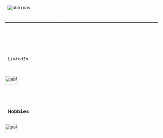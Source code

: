 <pre>
<p align="left"> <img src="https://komarev.com/ghpvc/?username=abhinav&label=Profile%20views&color=001010&style=flat" alt="abhinav" />
<h3>________________________________________________________________________________________</h3>
</p>
<p align="left">
<h6> LinkedIn <h6>
<a href="https://linkedin.com/in/abhinavjoshi05" target="blank"><img align="center" src="https://raw.githubusercontent.com/rahuldkjain/github-profile-readme-generator/master/src/images/icons/Social/linked-in-alt.svg" alt="abhinavjoshi05" height="30" width="40" /></a>
</p>
  <h3> Hobbies </h3>
<a href="https://www.youtube.com/c/pattern" target="blank"><img align="center" src="https://raw.githubusercontent.com/rahuldkjain/github-profile-readme-generator/master/src/images/icons/Social/youtube.svg" alt="pattern" height="30" width="40" /></a>


</p>
  </pre>

